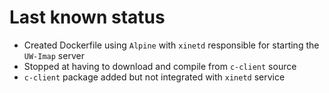 # Last known status

- Created Dockerfile using `Alpine` with `xinetd` responsible for starting the
  `UW-Imap` server
- Stopped at having to download and compile from `c-client` source
- `c-client` package added but not integrated with `xinetd` service
